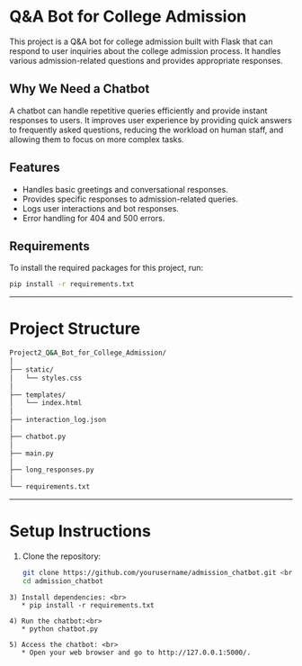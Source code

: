 # Q&A Bot for College Admission

This project is a Q&A bot for college admission built with Flask that can respond to user inquiries about the college admission process. It handles various admission-related questions and provides appropriate responses.

## Why We Need a Chatbot

A chatbot can handle repetitive queries efficiently and provide instant responses to users. It improves user experience by providing quick answers to frequently asked questions, reducing the workload on human staff, and allowing them to focus on more complex tasks.

## Features

- Handles basic greetings and conversational responses.
- Provides specific responses to admission-related queries.
- Logs user interactions and bot responses.
- Error handling for 404 and 500 errors.

## Requirements

To install the required packages for this project, run:

```bash
pip install -r requirements.txt
```
---------------------------------------------------------------------------

# Project Structure

```bash
Project2_Q&A_Bot_for_College_Admission/
│
├── static/
│   └── styles.css
│
├── templates/
│   └── index.html
│
├── interaction_log.json
│
├── chatbot.py
│
├── main.py
│
├── long_responses.py
│
└── requirements.txt

```
---------------------------------------------------------------------------

# Setup Instructions

1) Clone the repository:
   ```bash
   git clone https://github.com/yourusername/admission_chatbot.git <br>
   cd admission_chatbot
```
3) Install dependencies: <br>
   * pip install -r requirements.txt

4) Run the chatbot:<br>
   * python chatbot.py

5) Access the chatbot: <br>
   * Open your web browser and go to http://127.0.0.1:5000/.
   
